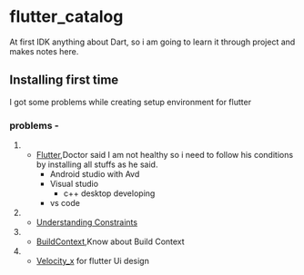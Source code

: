 # flutter_catalog
At first IDK anything about Dart, so i am going to learn it through project and makes notes here.

## Installing first time
I got some problems while creating setup environment for flutter

### problems - 
1. - [Flutter](https://flutter.dev/docs),Doctor said I am not healthy so i need to follow his conditions
        by installing all stuffs as he said.
        - Android studio with Avd
        - Visual studio
           - c++ desktop developing
        - vs code

2. - [Understanding Constraints](https://docs.flutter.dev/development/ui/layout/constraints)

3. - [BuildContext](https://blog.mindorks.com/understanding-buildcontext-in-flutter),Know about Build Context 

4. - [Velocity_x](https://velocityx.dev/docs/install) for flutter Ui design

        